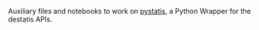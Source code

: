 Auxiliary files and notebooks to work on [pystatis](https://github.com/CorrelAid/pystatis), a Python Wrapper for the destatis APIs.
